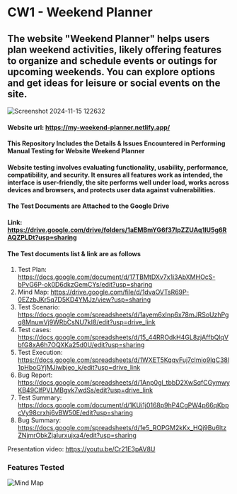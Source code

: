 # CW1 - Weekend Planner
## The website "Weekend Planner" helps users plan weekend activities, likely offering features to organize and schedule events or outings for upcoming weekends. You can explore options and get ideas for leisure or social events on the site.
![Screenshot 2024-11-15 122632](https://github.com/user-attachments/assets/e11ab416-aa88-4257-b9c3-554e38b7dd64)
#### Website url: https://my-weekend-planner.netlify.app/
#### This Repository Includes the Details & Issues Encountered in Performing Manual Testing for Website Weekend Planner


#### Website testing involves evaluating functionality, usability, performance, compatibility, and security. It ensures all features work as intended, the interface is user-friendly, the site performs well under load, works across devices and browsers, and protects user data against vulnerabilities.
#### The Test Documents are Attached to the Google Drive
#### Link: https://drive.google.com/drive/folders/1aEMBmYG6f37lpZZUAq1lU5g6RAQZPLDt?usp=sharing

#### The Test documents list & link are as follows

1. Test Plan: https://docs.google.com/document/d/17TBMtDXv7x1i3AbXMHOcS-bPvG6P-ok0D6dkzGemCYs/edit?usp=sharing
2. Mind Map: https://drive.google.com/file/d/1dvaOVTsR69P-0EZzbJKr5q7D5KD4YMJz/view?usp=sharing
3. Test Scenario: https://docs.google.com/spreadsheets/d/1ayem6xInp6x78mJRSoUzhPgq8MnuwVj9WRbCsNU7kI8/edit?usp=drive_link
4. Test cases: https://docs.google.com/spreadsheets/d/15_44RROdkH4GL8zjAffbQlqVbfG8xA6h7OQXKa25d0U/edit?usp=sharing
5. Test Execution: https://docs.google.com/spreadsheets/d/1WXET5KqqvFuj7clmio9lqC38l1pHboGYjMJiwbjeo_k/edit?usp=drive_link
6. Bug Report: https://docs.google.com/spreadsheets/d/1Anp0gl_tbbD2XwSqfCGymwyKB49ClfPVLMBgvk7wdSs/edit?usp=drive_link
7. Test Summary: https://docs.google.com/document/d/1KUi1j0168p9hP4CgPW4p66qKbpcVy98crxhj6vBW50E/edit?usp=sharing
8. Bug Summary: https://docs.google.com/spreadsheets/d/1e5_ROPGM2kKx_HQj9Bu6ltzZNjmrObkZjalurxujxa4/edit?usp=sharing

Presentation video: https://youtu.be/Cr21E3pAV8U

### Features Tested
![Mind Map](https://github.com/user-attachments/assets/9efdad52-6d8b-46a4-a36e-45910b172f4e)

